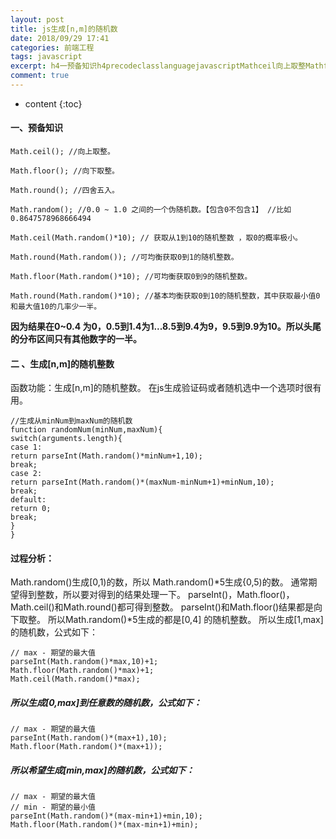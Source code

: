 ```yaml
---
layout: post
title: js生成[n,m]的随机数
date: 2018/09/29 17:41
categories: 前端工程
tags: javascript
excerpt: h4一预备知识h4precodeclasslanguagejavascriptMathceil向上取整Mathfloor向下取整Mathround四舍五入Mathrandom0010之间的一个伪随机数包含0不包含1比如08647578968666494MathceilMathrandom10获取从1到10的随机整数取0的概率极小MathroundMathrandom可均衡获取0到1的随机整数Mat
comment: true
---
```


* content
{:toc}

#### 一、预备知识

    
    
    Math.ceil(); //向上取整。
    
    Math.floor(); //向下取整。
    
    Math.round(); //四舍五入。
    
    Math.random(); //0.0 ~ 1.0 之间的一个伪随机数。【包含0不包含1】 //比如0.8647578968666494
    
    Math.ceil(Math.random()*10); // 获取从1到10的随机整数 ，取0的概率极小。
    
    Math.round(Math.random()); //可均衡获取0到1的随机整数。
    
    Math.floor(Math.random()*10); //可均衡获取0到9的随机整数。
    
    Math.round(Math.random()*10); //基本均衡获取0到10的随机整数，其中获取最小值0和最大值10的几率少一半。  
    

**因为结果在0~0.4 为0，0.5到1.4为1...8.5到9.4为9，9.5到9.9为10。所以头尾的分布区间只有其他数字的一半。**

#### 二 、生成[n,m]的随机整数

函数功能：生成[n,m]的随机整数。 在js生成验证码或者随机选中一个选项时很有用。

    
    
    //生成从minNum到maxNum的随机数  
    function randomNum(minNum,maxNum){  
    switch(arguments.length){  
    case 1:  
    return parseInt(Math.random()*minNum+1,10);  
    break;  
    case 2:  
    return parseInt(Math.random()*(maxNum-minNum+1)+minNum,10);  
    break;  
    default:  
    return 0;  
    break;  
    }  
    }  
    

#### 过程分析：

Math.random()生成[0,1)的数，所以 Math.random()*5生成{0,5)的数。 通常期望得到整数，所以要对得到的结果处理一下。
parseInt()，Math.floor()，Math.ceil()和Math.round()都可得到整数。
parseInt()和Math.floor()结果都是向下取整。 所以Math.random()*5生成的都是[0,4] 的随机整数。
所以生成[1,max]的随机数，公式如下：

    
    
    // max - 期望的最大值  
    parseInt(Math.random()*max,10)+1;  
    Math.floor(Math.random()*max)+1;  
    Math.ceil(Math.random()*max);  
    

##### 所以生成[0,max]到任意数的随机数，公式如下：

    
    
    // max - 期望的最大值  
    parseInt(Math.random()*(max+1),10);  
    Math.floor(Math.random()*(max+1));  
    

##### 所以希望生成[min,max]的随机数，公式如下：

    
    
    // max - 期望的最大值  
    // min - 期望的最小值  
    parseInt(Math.random()*(max-min+1)+min,10);  
    Math.floor(Math.random()*(max-min+1)+min);  
    


    